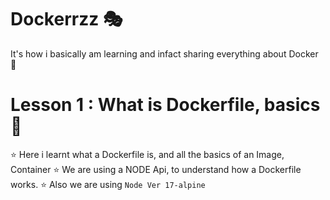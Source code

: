 # Dockerrzz 🎭

It's how i basically am learning and infact sharing everything about Docker 🚀

# Lesson 1 : What is Dockerfile, basics 🎃

⭐ Here i learnt what a Dockerfile is, and all the basics of an Image, Container
⭐ We are using a NODE Api, to understand how a Dockerfile works.
⭐ Also we are using `Node Ver 17-alpine`
